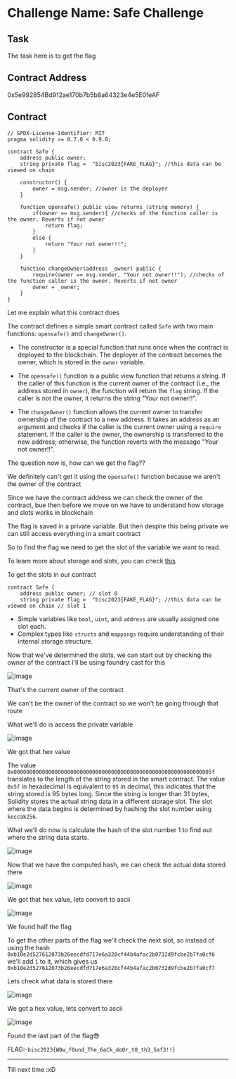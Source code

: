 # Challenge Name: Safe Challenge

## Task

The task here is to get the flag 

## Contract Address

0x5e992854Bd912ae170b7b5b8a64323e4e5E0feAF
 
 
## Contract 

```sol 
// SPDX-License-Identifier: MIT
pragma solidity >= 0.7.0 < 0.9.0; 

contract Safe {
    address public owner;
    string private flag =  "bisc2023{FAKE_FLAG}"; //this data can be viewed on chain

    constructor() {
        owner = msg.sender; //owner is the deployer
    }

    function opensafe() public view returns (string memory) { 
        if(owner == msg.sender){ //checks of the function caller is the owner. Reverts if not owner
            return flag;
        }
        else {
            return "Your not owner!!";
        }
    }

    function changeOwner(address _owner) public {
        require(owner == msg.sender, "Your not owner!!"); //checks of the function caller is the owner. Reverts if not owner
        owner = _owner;
    }
}
```
Let me explain what this contract does
 
The contract defines a simple smart contract called `Safe` with two main functions: `opensafe()` and `changeOwner()`.

- The constructor is a special function that runs once when the contract is deployed to the blockchain. The deployer of the contract becomes the owner, which is stored in the `owner` variable.

- The `opensafe()` function is a public view function that returns a string. If the caller of this function is the current owner of the contract (i.e., the address stored in `owner`), the function will return the `flag` string. If the caller is not the owner, it returns the string "Your not owner!!".

- The `changeOwner()` function allows the current owner to transfer ownership of the contract to a new address. It takes an address as an argument and checks if the caller is the current owner using a `require` statement. If the caller is the owner, the ownership is transferred to the new address; otherwise, the function reverts with the message "Your not owner!!".


The question now is, how can we get the flag??

We definitely can't get it using the `opensafe()` function because we aren't the owner of the contract

Since we have the contract address we can check the owner of the contract, bue then before we move on we have to understand how storage and slots works in blockchain

The flag is saved in a private variable. But then despite this being private we can still access everything in a smart contract

So to find the flag we need to get the slot of the variable we want to read.

To learn more about storage and slots, you can check [this](https://medium.com/@ozorawachie/solidity-storage-layout-and-slots-a-comprehensive-guide-2cee71817ed8)

To get the slots in our contract

```sol
contract Safe {
    address public owner; // slot 0
    string private flag =  "bisc2023{FAKE_FLAG}"; //this data can be viewed on chain // slot 1
```
- Simple variables like `bool`, `uint`, and `address` are usually assigned one slot each.
- Complex types like `structs` and `mappings` require understanding of their internal storage structure.

Now that we've determined the slots, we can start out by checking the owner of the contract I'll be using foundry cast for this

![image](https://github.com/user-attachments/assets/2e1d711d-5553-4f39-b7ef-ad792ccdeddc)

That's the current owner of the contract

We can't be the owner of the contract so we won't be going through that route

What we'll do is access the private variable

![image](https://github.com/user-attachments/assets/0e00ff35-b269-4829-bbaa-1e9c407c63e9)

We got that hex value

The value `0x000000000000000000000000000000000000000000000000000000000000005f` translates to the length of the string stored in the smart contract. The value `0x5f` in hexadecimal is equivalent to `95` in decimal, this indicates that the string stored is 95 bytes long. Since the string is longer than 31 bytes, Solidity stores the actual string data in a different storage slot. The slot where the data begins is determined by hashing the slot number using `keccak256`.

What we'll do now is calculate the hash of the slot number 1 to find out where the string data starts.

![image](https://github.com/user-attachments/assets/e3aa5219-1b79-4aa6-b628-36ca707d349e)

Now that we have the computed hash, we can check the actual data stored there

![image](https://github.com/user-attachments/assets/add4118d-07d0-41c8-a875-2a30d6a49348)

We got that hex value, lets convert to ascii

![image](https://github.com/user-attachments/assets/72fb24ae-8a45-4f6d-aa72-ef5e8963a60b)

We found half the flag

To get the other parts of the flag we'll check the next slot, so instead of using the hash ```0xb10e2d527612073b26eecdfd717e6a320cf44b4afac2b0732d9fcbe2b7fa0cf6``` we'll add ```1``` to it, which gives us ```0xb10e2d527612073b26eecdfd717e6a320cf44b4afac2b0732d9fcbe2b7fa0cf7```

Lets check what data is stored there

![image](https://github.com/user-attachments/assets/0d2ebcbe-ec4b-49ef-8862-3bc83425074a)

We got a hex value, lets convert to ascii

![image](https://github.com/user-attachments/assets/e81edb74-3a54-4d99-85cd-3264803fb999)

Found the last part of the flag😎

FLAG:-```bisc2023{W0w_f0und_The_6aCk_do0r_t0_th3_5af3!!}```

-------------------------------

Till next time :xD














